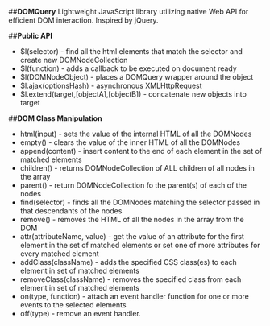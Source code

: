 ##**DOMQuery**
Lightweight JavaScript library utilizing native Web API for efficient DOM interaction.
Inspired by jQuery.

##**Public API**
* $l(selector) - find all the html elements that match the selector and create new DOMNodeCollection
* $l(function) - adds a callback to be executed on document ready
* $l(DOMNodeObject) - places a DOMQuery wrapper around the object
* $l.ajax(optionsHash) - asynchronous XMLHttpRequest
* $l.extend(target,[objectA],[objectB]) - concatenate new objects into target

##**DOM Class Manipulation**
* html(input) - sets the value of the internal HTML of all the DOMNodes
* empty() - clears the value of the inner HTML of all the DOMNodes
* append(content) - insert content to the end of each element in the set of matched elements
* children() - returns DOMNodeCollection of ALL children of all nodes in the array
* parent() - return DOMNodeCollection fo the parent(s) of each of the nodes
* find(selector) - finds all the DOMNodes matching the selector passed in that descendants of the nodes
* remove() - removes the HTML of all the nodes in the array from the DOM
* attr(attributeName, value) - get the value of an attribute for the first element in the set of matched elements or set one of more attributes for every matched element
* addClass(className) - adds the specified CSS class(es) to each element in set of matched elements
* removeClass(className) - removes the specified class from each element in set of matched elements
* on(type, function) -  attach an event handler function for one or more events to the selected elements
* off(type) - remove an event handler.
